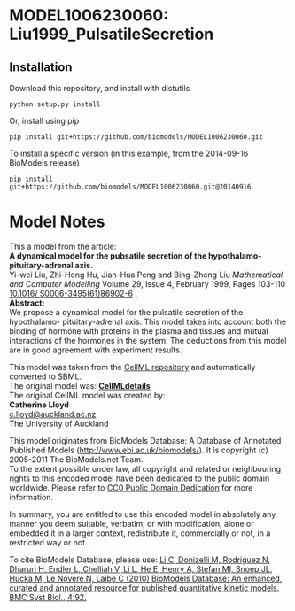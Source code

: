 # MODEL1006230060: Liu1999_PulsatileSecretion

## Installation

Download this repository, and install with distutils

`python setup.py install`

Or, install using pip

`pip install git+https://github.com/biomodels/MODEL1006230060.git`

To install a specific version (in this example, from the 2014-09-16 BioModels release)

`pip install git+https://github.com/biomodels/MODEL1006230060.git@20140916`


# Model Notes


This a model from the article:  
**A dynamical model for the pubsatile secretion of the hypothalamo-pituitary-adrenal axis.**   
Yi-wei Liu, Zhi-Hong Hu, Jian-Hua Peng and Bing-Zheng Liu _Mathematical and
Computer Modelling_ Volume 29, Issue 4, February 1999, Pages 103-110 [10.1016/
S0006-3495(61)86902-6](http://dx.doi.org/10.1016/S0006-3495\(61\)86902-6) ,  
**Abstract:**   
We propose a dynamical model for the pulsatile secretion of the hypothalamo-
pituitary-adrenal axis. This model takes into account both the binding of
hormone with proteins in the plasma and tissues and mutual interactions of the
hormones in the system. The deductions from this model are in good agreement
with experiment results.

This model was taken from the [CellML
repository](http://www.cellml.org/models) and automatically converted to SBML.  
The original model was: [ **CellMLdetails**
](http://models.cellml.org/exposure/2a8203a1d4bdddd26426ffb10ec63e6d)  
The original CellML model was created by:  
**Catherine Lloyd**   
c.lloyd@auckland.ac.nz  
The University of Auckland  

This model originates from BioModels Database: A Database of Annotated
Published Models (http://www.ebi.ac.uk/biomodels/). It is copyright (c)
2005-2011 The BioModels.net Team.  
To the extent possible under law, all copyright and related or neighbouring
rights to this encoded model have been dedicated to the public domain
worldwide. Please refer to [CC0 Public Domain
Dedication](http://creativecommons.org/publicdomain/zero/1.0/) for more
information.

In summary, you are entitled to use this encoded model in absolutely any
manner you deem suitable, verbatim, or with modification, alone or embedded it
in a larger context, redistribute it, commercially or not, in a restricted way
or not..  
  
To cite BioModels Database, please use: [Li C, Donizelli M, Rodriguez N,
Dharuri H, Endler L, Chelliah V, Li L, He E, Henry A, Stefan MI, Snoep JL,
Hucka M, Le Novère N, Laibe C (2010) BioModels Database: An enhanced, curated
and annotated resource for published quantitative kinetic models. BMC Syst
Biol., 4:92.](http://www.ncbi.nlm.nih.gov/pubmed/20587024)


